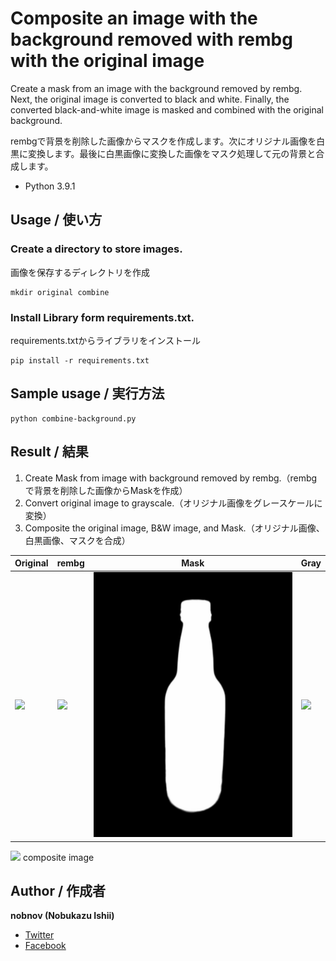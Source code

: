 # Composite an image with the background removed with rembg with the original image

Create a mask from an image with the background removed by rembg. Next, the original image is converted to black and white. Finally, the converted black-and-white image is masked and combined with the original background.

rembgで背景を削除した画像からマスクを作成します。次にオリジナル画像を白黒に変換します。最後に白黒画像に変換した画像をマスク処理して元の背景と合成します。

- Python 3.9.1

## Usage / 使い方

### Create a directory to store images.

画像を保存するディレクトリを作成

	mkdir original combine
### Install Library form requirements.txt.

requirements.txtからライブラリをインストール


	pip install -r requirements.txt
	
## Sample usage / 実行方法

	python combine-background.py

## Result / 結果

1. Create Mask from image with background removed by rembg.（rembgで背景を削除した画像からMaskを作成）
2. Convert original image to grayscale.（オリジナル画像をグレースケールに変換）
3. Composite the original image, B&W image, and Mask.（オリジナル画像、白黒画像、マスクを合成）

| Original                 | rembg                     | Mask                 | Gray                 |
|--------------------------|---------------------------|----------------------|----------------------|
| ![](images/IMG_5358.png) | ![](images/remove_bg.png) | ![](images/mask.png) | ![](images/gray.png) |

![](images/composite.png)
composite image

## Author / 作成者
**nobnov (Nobukazu Ishii)**

- [Twitter](https://twitter.com/nobnov)
- [Facebook](https://www.facebook.com/nobnov.ISHII)